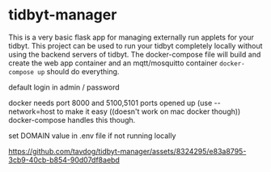 # tidbyt-manager
This is a very basic flask app for managing externally run applets for your tidbyt.  This project can be used to run your tidbyt completely locally without using the
backend servers of tidbyt.
The docker-compose file will build and create the web app container and an mqtt/mosquitto container
```docker-compose up``` should do everything.

default login in admin / password

docker needs port 8000 and 5100,5101 ports opened up (use --network=host to make it easy ((doesn't work on mac docker though))
docker-compose handles this though.

set DOMAIN value in .env file if not running locally


https://github.com/tavdog/tidbyt-manager/assets/8324295/e83a8795-3cb9-40cb-b854-90d07df8aebd


